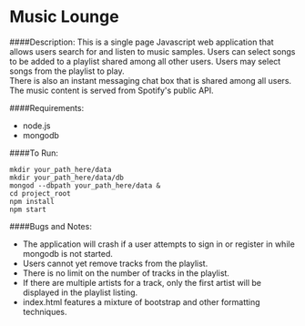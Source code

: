 # Music Lounge

####Description:
This is a single page Javascript web application that allows users search for
and listen to music samples. Users can select songs to be added to a playlist
shared among all other users. Users may select songs from the playlist to play.  
There is also an instant messaging chat box that is shared among all users. The
music content is served from Spotify's public API.

####Requirements:
- node.js
- mongodb

####To Run:
```shell
mkdir your_path_here/data
mkdir your_path_here/data/db
mongod --dbpath your_path_here/data &
cd project_root
npm install
npm start
```

####Bugs and Notes:
- The application will crash if a user attempts to sign in or register in while
 mongodb is not started.
- Users cannot yet remove tracks from the playlist.
- There is no limit on the number of tracks in the playlist.
- If there are multiple artists for a track, only the first artist will be
displayed in the playlist listing.
- index.html features a mixture of bootstrap and other formatting techniques.
